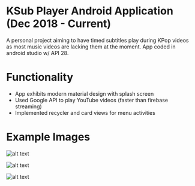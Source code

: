 # KSub Player Android Application (Dec 2018 - Current)
A personal project aiming to have timed subtitles play during KPop videos as most music videos are lacking them at the moment.  App coded in android studio w/ API 28.

# Functionality
-	App exhibits modern material design with splash screen  
-	Used Google API to play YouTube videos (faster than firebase streaming)
-	Implemented recycler and card views for menu activities

# Example Images

![alt text](https://raw.githubusercontent.com/ltanedo/KSubPlayer/develop/Examples/Screen%20Shot%202019-04-21%20at%207.17.50%20PM.png)

![alt text](https://raw.githubusercontent.com/ltanedo/KSubPlayer/develop/Examples/Screen%20Shot%202019-04-21%20at%207.19.26%20PM.png)

![alt text](https://raw.githubusercontent.com/ltanedo/KSubPlayer/develop/Examples/Screen%20Shot%202019-06-20%20at%206.08.50%20PM.png)
